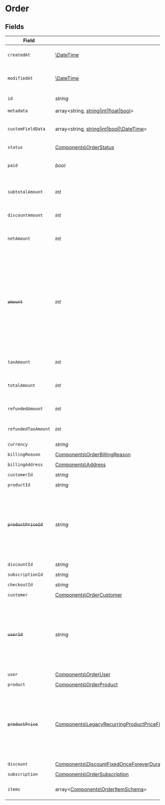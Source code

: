 # Order


## Fields

| Field                                                                                                                                                                                                                                                                                                         | Type                                                                                                                                                                                                                                                                                                          | Required                                                                                                                                                                                                                                                                                                      | Description                                                                                                                                                                                                                                                                                                   | Example                                                                                                                                                                                                                                                                                                       |
| ------------------------------------------------------------------------------------------------------------------------------------------------------------------------------------------------------------------------------------------------------------------------------------------------------------- | ------------------------------------------------------------------------------------------------------------------------------------------------------------------------------------------------------------------------------------------------------------------------------------------------------------- | ------------------------------------------------------------------------------------------------------------------------------------------------------------------------------------------------------------------------------------------------------------------------------------------------------------- | ------------------------------------------------------------------------------------------------------------------------------------------------------------------------------------------------------------------------------------------------------------------------------------------------------------- | ------------------------------------------------------------------------------------------------------------------------------------------------------------------------------------------------------------------------------------------------------------------------------------------------------------- |
| `createdAt`                                                                                                                                                                                                                                                                                                   | [\DateTime](https://www.php.net/manual/en/class.datetime.php)                                                                                                                                                                                                                                                 | :heavy_check_mark:                                                                                                                                                                                                                                                                                            | Creation timestamp of the object.                                                                                                                                                                                                                                                                             |                                                                                                                                                                                                                                                                                                               |
| `modifiedAt`                                                                                                                                                                                                                                                                                                  | [\DateTime](https://www.php.net/manual/en/class.datetime.php)                                                                                                                                                                                                                                                 | :heavy_check_mark:                                                                                                                                                                                                                                                                                            | Last modification timestamp of the object.                                                                                                                                                                                                                                                                    |                                                                                                                                                                                                                                                                                                               |
| `id`                                                                                                                                                                                                                                                                                                          | *string*                                                                                                                                                                                                                                                                                                      | :heavy_check_mark:                                                                                                                                                                                                                                                                                            | The ID of the object.                                                                                                                                                                                                                                                                                         |                                                                                                                                                                                                                                                                                                               |
| `metadata`                                                                                                                                                                                                                                                                                                    | array<string, [string\|int\|float\|bool](../../Models/Components/OrderMetadata.md)>                                                                                                                                                                                                                           | :heavy_check_mark:                                                                                                                                                                                                                                                                                            | N/A                                                                                                                                                                                                                                                                                                           |                                                                                                                                                                                                                                                                                                               |
| `customFieldData`                                                                                                                                                                                                                                                                                             | array<string, [string\|int\|bool\|\DateTime](../../Models/Components/OrderCustomFieldData.md)>                                                                                                                                                                                                                | :heavy_minus_sign:                                                                                                                                                                                                                                                                                            | Key-value object storing custom field values.                                                                                                                                                                                                                                                                 |                                                                                                                                                                                                                                                                                                               |
| `status`                                                                                                                                                                                                                                                                                                      | [Components\OrderStatus](../../Models/Components/OrderStatus.md)                                                                                                                                                                                                                                              | :heavy_check_mark:                                                                                                                                                                                                                                                                                            | N/A                                                                                                                                                                                                                                                                                                           |                                                                                                                                                                                                                                                                                                               |
| `paid`                                                                                                                                                                                                                                                                                                        | *bool*                                                                                                                                                                                                                                                                                                        | :heavy_check_mark:                                                                                                                                                                                                                                                                                            | Whether the order has been paid for.                                                                                                                                                                                                                                                                          | true                                                                                                                                                                                                                                                                                                          |
| `subtotalAmount`                                                                                                                                                                                                                                                                                              | *int*                                                                                                                                                                                                                                                                                                         | :heavy_check_mark:                                                                                                                                                                                                                                                                                            | Amount in cents, before discounts and taxes.                                                                                                                                                                                                                                                                  |                                                                                                                                                                                                                                                                                                               |
| `discountAmount`                                                                                                                                                                                                                                                                                              | *int*                                                                                                                                                                                                                                                                                                         | :heavy_check_mark:                                                                                                                                                                                                                                                                                            | Discount amount in cents.                                                                                                                                                                                                                                                                                     |                                                                                                                                                                                                                                                                                                               |
| `netAmount`                                                                                                                                                                                                                                                                                                   | *int*                                                                                                                                                                                                                                                                                                         | :heavy_check_mark:                                                                                                                                                                                                                                                                                            | Amount in cents, after discounts but before taxes.                                                                                                                                                                                                                                                            |                                                                                                                                                                                                                                                                                                               |
| ~~`amount`~~                                                                                                                                                                                                                                                                                                  | *int*                                                                                                                                                                                                                                                                                                         | :heavy_check_mark:                                                                                                                                                                                                                                                                                            | : warning: ** DEPRECATED **: This will be removed in a future release, please migrate away from it as soon as possible.<br/><br/>Amount in cents, after discounts but before taxes.                                                                                                                           |                                                                                                                                                                                                                                                                                                               |
| `taxAmount`                                                                                                                                                                                                                                                                                                   | *int*                                                                                                                                                                                                                                                                                                         | :heavy_check_mark:                                                                                                                                                                                                                                                                                            | Sales tax amount in cents.                                                                                                                                                                                                                                                                                    |                                                                                                                                                                                                                                                                                                               |
| `totalAmount`                                                                                                                                                                                                                                                                                                 | *int*                                                                                                                                                                                                                                                                                                         | :heavy_check_mark:                                                                                                                                                                                                                                                                                            | Amount in cents, after discounts and taxes.                                                                                                                                                                                                                                                                   |                                                                                                                                                                                                                                                                                                               |
| `refundedAmount`                                                                                                                                                                                                                                                                                              | *int*                                                                                                                                                                                                                                                                                                         | :heavy_check_mark:                                                                                                                                                                                                                                                                                            | Amount refunded in cents.                                                                                                                                                                                                                                                                                     |                                                                                                                                                                                                                                                                                                               |
| `refundedTaxAmount`                                                                                                                                                                                                                                                                                           | *int*                                                                                                                                                                                                                                                                                                         | :heavy_check_mark:                                                                                                                                                                                                                                                                                            | Sales tax refunded in cents.                                                                                                                                                                                                                                                                                  |                                                                                                                                                                                                                                                                                                               |
| `currency`                                                                                                                                                                                                                                                                                                    | *string*                                                                                                                                                                                                                                                                                                      | :heavy_check_mark:                                                                                                                                                                                                                                                                                            | N/A                                                                                                                                                                                                                                                                                                           |                                                                                                                                                                                                                                                                                                               |
| `billingReason`                                                                                                                                                                                                                                                                                               | [Components\OrderBillingReason](../../Models/Components/OrderBillingReason.md)                                                                                                                                                                                                                                | :heavy_check_mark:                                                                                                                                                                                                                                                                                            | N/A                                                                                                                                                                                                                                                                                                           |                                                                                                                                                                                                                                                                                                               |
| `billingAddress`                                                                                                                                                                                                                                                                                              | [Components\Address](../../Models/Components/Address.md)                                                                                                                                                                                                                                                      | :heavy_check_mark:                                                                                                                                                                                                                                                                                            | N/A                                                                                                                                                                                                                                                                                                           |                                                                                                                                                                                                                                                                                                               |
| `customerId`                                                                                                                                                                                                                                                                                                  | *string*                                                                                                                                                                                                                                                                                                      | :heavy_check_mark:                                                                                                                                                                                                                                                                                            | N/A                                                                                                                                                                                                                                                                                                           |                                                                                                                                                                                                                                                                                                               |
| `productId`                                                                                                                                                                                                                                                                                                   | *string*                                                                                                                                                                                                                                                                                                      | :heavy_check_mark:                                                                                                                                                                                                                                                                                            | N/A                                                                                                                                                                                                                                                                                                           |                                                                                                                                                                                                                                                                                                               |
| ~~`productPriceId`~~                                                                                                                                                                                                                                                                                          | *string*                                                                                                                                                                                                                                                                                                      | :heavy_check_mark:                                                                                                                                                                                                                                                                                            | : warning: ** DEPRECATED **: This will be removed in a future release, please migrate away from it as soon as possible.                                                                                                                                                                                       |                                                                                                                                                                                                                                                                                                               |
| `discountId`                                                                                                                                                                                                                                                                                                  | *string*                                                                                                                                                                                                                                                                                                      | :heavy_check_mark:                                                                                                                                                                                                                                                                                            | N/A                                                                                                                                                                                                                                                                                                           |                                                                                                                                                                                                                                                                                                               |
| `subscriptionId`                                                                                                                                                                                                                                                                                              | *string*                                                                                                                                                                                                                                                                                                      | :heavy_check_mark:                                                                                                                                                                                                                                                                                            | N/A                                                                                                                                                                                                                                                                                                           |                                                                                                                                                                                                                                                                                                               |
| `checkoutId`                                                                                                                                                                                                                                                                                                  | *string*                                                                                                                                                                                                                                                                                                      | :heavy_check_mark:                                                                                                                                                                                                                                                                                            | N/A                                                                                                                                                                                                                                                                                                           |                                                                                                                                                                                                                                                                                                               |
| `customer`                                                                                                                                                                                                                                                                                                    | [Components\OrderCustomer](../../Models/Components/OrderCustomer.md)                                                                                                                                                                                                                                          | :heavy_check_mark:                                                                                                                                                                                                                                                                                            | N/A                                                                                                                                                                                                                                                                                                           |                                                                                                                                                                                                                                                                                                               |
| ~~`userId`~~                                                                                                                                                                                                                                                                                                  | *string*                                                                                                                                                                                                                                                                                                      | :heavy_check_mark:                                                                                                                                                                                                                                                                                            | : warning: ** DEPRECATED **: This will be removed in a future release, please migrate away from it as soon as possible.                                                                                                                                                                                       |                                                                                                                                                                                                                                                                                                               |
| `user`                                                                                                                                                                                                                                                                                                        | [Components\OrderUser](../../Models/Components/OrderUser.md)                                                                                                                                                                                                                                                  | :heavy_check_mark:                                                                                                                                                                                                                                                                                            | N/A                                                                                                                                                                                                                                                                                                           |                                                                                                                                                                                                                                                                                                               |
| `product`                                                                                                                                                                                                                                                                                                     | [Components\OrderProduct](../../Models/Components/OrderProduct.md)                                                                                                                                                                                                                                            | :heavy_check_mark:                                                                                                                                                                                                                                                                                            | N/A                                                                                                                                                                                                                                                                                                           |                                                                                                                                                                                                                                                                                                               |
| ~~`productPrice`~~                                                                                                                                                                                                                                                                                            | [Components\LegacyRecurringProductPriceFixed\|Components\LegacyRecurringProductPriceCustom\|Components\LegacyRecurringProductPriceFree\|Components\ProductPriceFixed\|Components\ProductPriceCustom\|Components\ProductPriceFree\|Components\ProductPriceMeteredUnit](../../Models/Components/OrderProductPrice.md) | :heavy_check_mark:                                                                                                                                                                                                                                                                                            | : warning: ** DEPRECATED **: This will be removed in a future release, please migrate away from it as soon as possible.                                                                                                                                                                                       |                                                                                                                                                                                                                                                                                                               |
| `discount`                                                                                                                                                                                                                                                                                                    | [Components\DiscountFixedOnceForeverDurationBase\|Components\DiscountFixedRepeatDurationBase\|Components\DiscountPercentageOnceForeverDurationBase\|Components\DiscountPercentageRepeatDurationBase](../../Models/Components/OrderDiscount.md)                                                                | :heavy_check_mark:                                                                                                                                                                                                                                                                                            | N/A                                                                                                                                                                                                                                                                                                           |                                                                                                                                                                                                                                                                                                               |
| `subscription`                                                                                                                                                                                                                                                                                                | [Components\OrderSubscription](../../Models/Components/OrderSubscription.md)                                                                                                                                                                                                                                  | :heavy_check_mark:                                                                                                                                                                                                                                                                                            | N/A                                                                                                                                                                                                                                                                                                           |                                                                                                                                                                                                                                                                                                               |
| `items`                                                                                                                                                                                                                                                                                                       | array<[Components\OrderItemSchema](../../Models/Components/OrderItemSchema.md)>                                                                                                                                                                                                                               | :heavy_check_mark:                                                                                                                                                                                                                                                                                            | Line items composing the order.                                                                                                                                                                                                                                                                               |                                                                                                                                                                                                                                                                                                               |